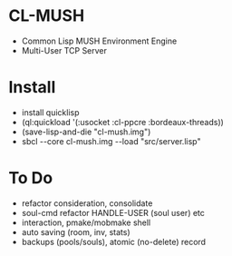 # CL-MUSH

* Common Lisp MUSH Environment Engine
* Multi-User TCP Server

# Install
* install quicklisp
* (ql:quickload '(:usocket :cl-ppcre :bordeaux-threads))
* (save-lisp-and-die "cl-mush.img")
* sbcl --core cl-mush.img --load "src/server.lisp"


# To Do
* refactor consideration, consolidate
* soul-cmd refactor HANDLE-USER (soul user) etc
* interaction, pmake/mobmake shell
* auto saving (room, inv, stats)
* backups (pools/souls), atomic (no-delete) record